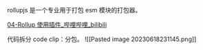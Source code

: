 rollupjs 是一个专业用于打包 esm 模块的打包器。

[04-Rollup 使用插件\_哔哩哔哩\_bilibili](https://www.bilibili.com/video/BV1w84y1z77V/?p=4&spm_id_from=pageDriver&vd_source=a192bbc2c82b7725cd9d5149075acda1)

代码拆分 code clip：分包。
![[Pasted image 20230618231145.png]]


